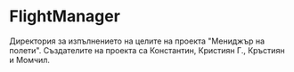 # FlightManager
Директория за изпълнението на целите на проекта "Мениджър на полети". Създателите на проекта са Константин, Кристиян Г., Кръстиян и Момчил.
